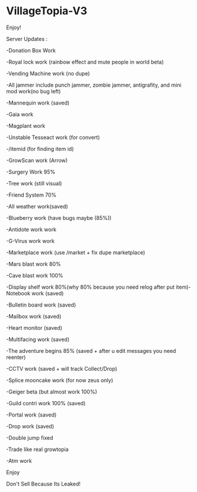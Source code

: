 # VillageTopia-V3
Enjoy! 

Server Updates :

-Donation Box Work

-Royal lock work (rainbow effect and mute people in world beta)

-Vending Machine work (no dupe)

-All jammer include punch jammer, zombie jammer, antigrafity, and mini mod work(no bug left)

-Mannequin work (saved)

-Gaia work

-Magplant work

-Unstable Tesseact work (for convert)

-/itemid <item name> (for finding item id)

-GrowScan work (Arrow)

-Surgery Work 95%

-Tree work (still visual)

-Friend System 70%

-All weather work(saved)

-Blueberry work (have bugs maybe (85%))

-Antidote work work

-G-Virus work work

-Marketplace work (use /market + fix dupe marketplace)

-Mars blast work 80%

-Cave blast work 100%

-Display shelf work 80%(why 80% because you need relog after put item)-Notebook work (saved)

-Bulletin board work (saved)

-Mailbox work (saved) 

-Heart monitor (saved)

-Multifacing work (saved)

-The adventure begins 85% (saved + after u edit messages you need reenter)

-CCTV work (saved + will track Collect/Drop)

-Splice mooncake work (for now zeus only)

-Geiger beta (but almost work 100%)

-Guild contri work 100% (saved)

-Portal work (saved)

-Drop work (saved)

-Double jump fixed

-Trade like real growtopia

-Atm work

Enjoy 

Don't Sell Because Its Leaked! 

